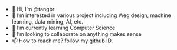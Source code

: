 - 👋 Hi, I’m @tangbr
- 👀 I’m interested in various project including Weg design, machine learning, data mining, AI, etc.
- 🌱 I’m currently learning Computer Science
- 💞️ I’m looking to collaborate on anything makes sense
- 📫 How to reach me? follow my github ID.

<!---
tangbr/tangbr is a ✨ special ✨ repository because its `README.md` (this file) appears on your GitHub profile.
You can click the Preview link to take a look at your changes.
--->
